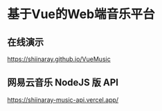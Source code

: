 # 基于Vue的Web端音乐平台

## 在线演示
https://shiinaray.github.io/VueMusic

## 网易云音乐 NodeJS 版 API
https://shiinaray-music-api.vercel.app/
